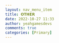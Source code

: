 ```yaml
---
layout: nav_menu_item
title: 𝗢𝗧𝗛𝗘𝗥
date: 2022-10-27 11:33
author: yeahgamesdevs
comments: true
categories: [Primary]
---
```


